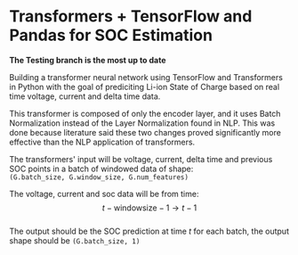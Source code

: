 # Transformers + TensorFlow and Pandas for SOC Estimation

**The Testing branch is the most up to date**

Building a transformer neural network using TensorFlow and Transformers in Python with the goal of prediciting Li-ion State of Charge based on real time voltage, current and delta time data.

This transformer is composed of only the encoder layer, and it uses Batch Normalization instead of the Layer Normalization found in NLP.
This was done because literature said these two changes proved significantly more effective than the NLP application of transformers.

The transformers' input will be voltage, current, delta time and previous SOC points in a batch of windowed data of shape:<br>
```(G.batch_size, G.window_size, G.num_features)```

The voltage, current and soc data will be from time: $$t - \text{windowsize} - 1 \rightarrow t - 1$$<br>
The output should be the SOC prediction at time $t$ for each batch, the output shape should be `(G.batch_size, 1)`
